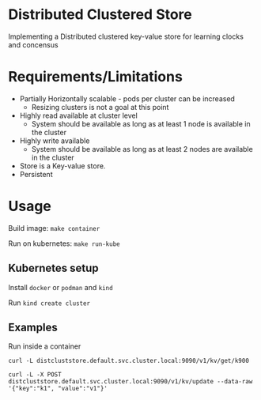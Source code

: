 # Distributed Clustered Store

Implementing a Distributed clustered key-value store for learning clocks and concensus

# Requirements/Limitations

- Partially Horizontally scalable - pods per cluster can be increased
    - Resizing clusters is not a goal at this point
- Highly read available at cluster level
	- System should be available as long as at least 1 node is available in the cluster
- Highly write available
	- System should be available as long as at least 2 nodes are available in the cluster
- Store is a Key-value store.
- Persistent

# Usage
Build image: `make container` 

Run on kubernetes: `make run-kube`

## Kubernetes setup
Install `docker` or `podman` and `kind`

Run `kind create cluster`

## Examples

Run inside a container

`curl -L distcluststore.default.svc.cluster.local:9090/v1/kv/get/k900`

`curl -L -X POST distcluststore.default.svc.cluster.local:9090/v1/kv/update --data-raw '{"key":"k1", "value":"v1"}'`
